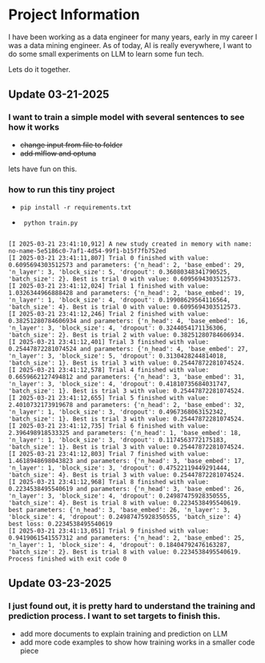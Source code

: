 # Project Information
I have been working as a data engineer for many years, early in my career I was a data mining engineer.
As of today, AI is really everywhere, I want to do some small experiments on LLM to learn some fun tech.

Lets do it together.

## Update 03-21-2025

### I want to train a simple model with several sentences to see how it works

* ~~change input from file to folder~~
* ~~add mlflow and optuna~~

lets have fun on this.


### how to run this tiny project

* ``` pip install -r requirements.txt ```

* ``` python train.py```

```

[I 2025-03-21 23:41:10,912] A new study created in memory with name: no-name-5e5186c0-7af1-4d54-99f1-b15f7fb752ed
[I 2025-03-21 23:41:11,807] Trial 0 finished with value: 0.6095694303512573 and parameters: {'n_head': 2, 'base_embed': 29, 'n_layer': 3, 'block_size': 5, 'dropout': 0.36080348341790525, 'batch_size': 2}. Best is trial 0 with value: 0.6095694303512573.
[I 2025-03-21 23:41:12,024] Trial 1 finished with value: 1.0326344966888428 and parameters: {'n_head': 2, 'base_embed': 19, 'n_layer': 1, 'block_size': 4, 'dropout': 0.19908629564116564, 'batch_size': 4}. Best is trial 0 with value: 0.6095694303512573.
[I 2025-03-21 23:41:12,246] Trial 2 finished with value: 0.38251280784606934 and parameters: {'n_head': 4, 'base_embed': 16, 'n_layer': 3, 'block_size': 4, 'dropout': 0.3244054171136306, 'batch_size': 2}. Best is trial 2 with value: 0.38251280784606934.
[I 2025-03-21 23:41:12,401] Trial 3 finished with value: 0.25447872281074524 and parameters: {'n_head': 4, 'base_embed': 27, 'n_layer': 3, 'block_size': 5, 'dropout': 0.3130428244814018, 'batch_size': 1}. Best is trial 3 with value: 0.25447872281074524.
[I 2025-03-21 23:41:12,578] Trial 4 finished with value: 0.6659662127494812 and parameters: {'n_head': 3, 'base_embed': 31, 'n_layer': 3, 'block_size': 4, 'dropout': 0.41810735684031747, 'batch_size': 1}. Best is trial 3 with value: 0.25447872281074524.
[I 2025-03-21 23:41:12,655] Trial 5 finished with value: 2.4010732173919678 and parameters: {'n_head': 2, 'base_embed': 32, 'n_layer': 1, 'block_size': 3, 'dropout': 0.4967368063152342, 'batch_size': 1}. Best is trial 3 with value: 0.25447872281074524.
[I 2025-03-21 23:41:12,735] Trial 6 finished with value: 2.396498918533325 and parameters: {'n_head': 1, 'base_embed': 18, 'n_layer': 1, 'block_size': 3, 'dropout': 0.1174563772175183, 'batch_size': 1}. Best is trial 3 with value: 0.25447872281074524.
[I 2025-03-21 23:41:12,803] Trial 7 finished with value: 1.4618948698043823 and parameters: {'n_head': 3, 'base_embed': 17, 'n_layer': 1, 'block_size': 3, 'dropout': 0.47522119449291444, 'batch_size': 4}. Best is trial 3 with value: 0.25447872281074524.
[I 2025-03-21 23:41:12,968] Trial 8 finished with value: 0.2234538495540619 and parameters: {'n_head': 3, 'base_embed': 26, 'n_layer': 3, 'block_size': 4, 'dropout': 0.24987475928350555, 'batch_size': 4}. Best is trial 8 with value: 0.2234538495540619.
best parameters: {'n_head': 3, 'base_embed': 26, 'n_layer': 3, 'block_size': 4, 'dropout': 0.24987475928350555, 'batch_size': 4}
best loss: 0.2234538495540619
[I 2025-03-21 23:41:13,051] Trial 9 finished with value: 0.9419061541557312 and parameters: {'n_head': 2, 'base_embed': 25, 'n_layer': 1, 'block_size': 4, 'dropout': 0.18404792476163287, 'batch_size': 2}. Best is trial 8 with value: 0.2234538495540619.
Process finished with exit code 0
```


## Update 03-23-2025

### I just found out, it is pretty hard to understand the training and prediction process. I want to set targets to finish this.

* add more documents to explain training and prediction on LLM
* add more code examples to show how training works in a smaller code piece